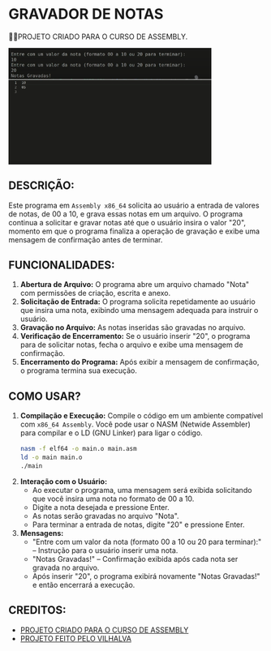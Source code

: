 # GRAVADOR DE NOTAS
👨‍🏫PROJETO CRIADO PARA O CURSO DE ASSEMBLY.

<img src="./IMAGENS/FOTO_1.png" align="center" width="400"> <br>
<img src="./IMAGENS/FOTO_2.png" align="center" width="400"> <br>

## DESCRIÇÃO:
Este programa em `Assembly x86_64` solicita ao usuário a entrada de valores de notas, de 00 a 10, e grava essas notas em um arquivo. O programa continua a solicitar e gravar notas até que o usuário insira o valor "20", momento em que o programa finaliza a operação de gravação e exibe uma mensagem de confirmação antes de terminar.

## FUNCIONALIDADES:
1. **Abertura de Arquivo:** O programa abre um arquivo chamado "Nota" com permissões de criação, escrita e anexo.
2. **Solicitação de Entrada:** O programa solicita repetidamente ao usuário que insira uma nota, exibindo uma mensagem adequada para instruir o usuário.
3. **Gravação no Arquivo:** As notas inseridas são gravadas no arquivo.
4. **Verificação de Encerramento:** Se o usuário inserir "20", o programa para de solicitar notas, fecha o arquivo e exibe uma mensagem de confirmação.
5. **Encerramento do Programa:** Após exibir a mensagem de confirmação, o programa termina sua execução.

## COMO USAR?
1. **Compilação e Execução:** Compile o código em um ambiente compatível com `x86_64 Assembly`. Você pode usar o NASM (Netwide Assembler) para compilar e o LD (GNU Linker) para ligar o código.
    ```sh
    nasm -f elf64 -o main.o main.asm
    ld -o main main.o
    ./main
    ```
2. **Interação com o Usuário:** 
    - Ao executar o programa, uma mensagem será exibida solicitando que você insira uma nota no formato de 00 a 10.
    - Digite a nota desejada e pressione Enter.
    - As notas serão gravadas no arquivo "Nota".
    - Para terminar a entrada de notas, digite "20" e pressione Enter.
3. **Mensagens:**
    - "Entre com um valor da nota (formato 00 a 10 ou 20 para terminar):" – Instrução para o usuário inserir uma nota.
    - "Notas Gravadas!" – Confirmação exibida após cada nota ser gravada no arquivo.
    - Após inserir "20", o programa exibirá novamente "Notas Gravadas!" e então encerrará a execução.

## CREDITOS:
- [PROJETO CRIADO PARA O CURSO DE ASSEMBLY](https://github.com/VILHALVA/CURSO-DE-ASSEMBLY)
- [PROJETO FEITO PELO VILHALVA](https://github.com/VILHALVA)


